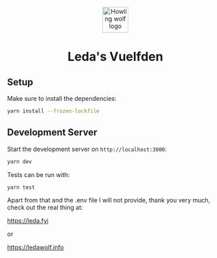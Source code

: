 <p align="center">
  <a href="https://leda.fyi">
    <img alt="Howling wolf logo" src="https://leda.fyi/images/wolf.jpeg" width="60" />
  </a>
</p>
<h1 align="center">
  Leda's Vuelfden
</h1>

## Setup

Make sure to install the dependencies:

```bash
yarn install --frozen-lockfile
```

## Development Server

Start the development server on `http://localhost:3000`:

```bash
yarn dev
```

Tests can be run with:
```bash
yarn test
```

Apart from that and the .env file I will not provide, thank you very much, check out the real thing at:

<a href="https://leda.fyi" target="_blank">https://leda.fyi</a>

or

<a href="https://ledawolf.info" target="_blank">https://ledawolf.info</a>
